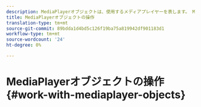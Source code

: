 ```yaml
---
description: MediaPlayerオブジェクトは、使用するメディアプレイヤーを表します。 MediaPlayerItemは、プレーヤー上のオーディオまたはビデオを表します。
title: MediaPlayerオブジェクトの操作
translation-type: tm+mt
source-git-commit: 89bdda1d4bd5c126f19ba75a819942df901183d1
workflow-type: tm+mt
source-wordcount: '24'
ht-degree: 0%

---
```



# MediaPlayerオブジェクトの操作{#work-with-mediaplayer-objects}
